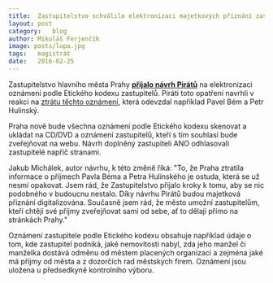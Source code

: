 ```yaml
---
title:	Zastupitelstvo schválilo elektronizaci majetkových přiznání zastupitelů
layout:	post
category:	blog
author:	Mikuláš Ferjenčík
image: posts/lupa.jpg
tags:	magistrát
date:	2016-02-25
---
```


Zastupitelstvo hlavního města Prahy **[přijalo návrh Pirátů](https://praha.pirati.cz/assets/static/vysledek-hlasovani.jpg)** na elektronizaci oznámení podle Etického kodexu zastupitelů. Piráti toto opatření navrhli v reakci na [ztrátu těchto oznámení](https://praha.pirati.cz/problemy-s-priznanimi.html), která odevzdal například Pavel Bém a Petr Hulinský.

Praha nově bude všechna oznámení podle Etického kodexu skenovat a ukládat na CD/DVD a oznámení zastupitelů, kteří s tím souhlasí bude zveřejňovat na webu. Návrh doplněný zastupiteli ANO odhlasovali zastupitelé napříč stranami.

Jakub Michálek, autor návrhu, k této změně říká: "To, že Praha ztratila informace o příjmech Pavla Béma a Petra Hulinského je ostuda, která se už nesmí opakovat. Jsem rád, že Zastupitelstvo přijalo kroky k tomu, aby se nic podobného v budoucnu nestalo. Díky návrhu Pirátů budou majetková přiznání digitalizována. Současně jsem rád, že město umožní zastupitelům, kteří chtějí své příjmy zveřejňovat sami od sebe, ať to dělají přímo na stránkách Prahy."

Oznámení zastupitele podle Etického kodexu obsahuje například údaje o tom, kde zastupitel podniká, jaké nemovitosti nabyl, zda jeho manžel či manželka dostává odměnu od městem placených organizací a zejména jaké má příjmy od města a z dozorčích rad městských firem. Oznámení jsou uložena u předsedkyně kontrolního výboru. 


